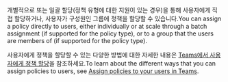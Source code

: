 <span data-ttu-id="ac5e5-101">개별적으로 또는 일괄 할당(정책 유형에 대한 지원이 있는 경우)을 통해 사용자에게 직접 할당하거나, 사용자가 구성원인 그룹에 정책을 할당할 수 있습니다.</span><span class="sxs-lookup"><span data-stu-id="ac5e5-101">You can assign a policy directly to users, either individually or at scale through a batch assignment (if supported for the policy type), or to a group that the users are members of (if supported for the policy type).</span></span> 

<span data-ttu-id="ac5e5-102">사용자에게 정책을 할당할 수 있는 다양한 방법에 대한 자세한 내용은 [Teams에서 사용자에게 정책 할당](../assign-policies.md)을 참조하세요.</span><span class="sxs-lookup"><span data-stu-id="ac5e5-102">To learn about the different ways that you can assign policies to users, see [Assign policies to your users in Teams](../assign-policies.md).</span></span>